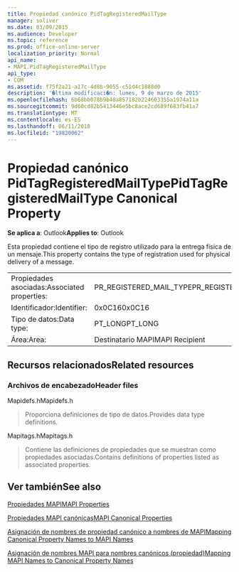 ```yaml
---
title: Propiedad canónico PidTagRegisteredMailType
manager: soliver
ms.date: 03/09/2015
ms.audience: Developer
ms.topic: reference
ms.prod: office-online-server
localization_priority: Normal
api_name:
- MAPI.PidTagRegisteredMailType
api_type:
- COM
ms.assetid: f75f2a21-a17c-4d8b-9055-c51d4c1888d0
description: '�ltima modificaci�n: lunes, 9 de marzo de 2015'
ms.openlocfilehash: 6b68bb078b9b40a857182b224603355a1974a11a
ms.sourcegitcommit: 9d60cd82b5413446e5bc8ace2cd689f683fb41a7
ms.translationtype: MT
ms.contentlocale: es-ES
ms.lasthandoff: 06/11/2018
ms.locfileid: "19820062"
---
```

# <a name="pidtagregisteredmailtype-canonical-property"></a><span data-ttu-id="d109d-103">Propiedad canónico PidTagRegisteredMailType</span><span class="sxs-lookup"><span data-stu-id="d109d-103">PidTagRegisteredMailType Canonical Property</span></span>

  
  
<span data-ttu-id="d109d-104">**Se aplica a**: Outlook</span><span class="sxs-lookup"><span data-stu-id="d109d-104">**Applies to**: Outlook</span></span> 
  
<span data-ttu-id="d109d-105">Esta propiedad contiene el tipo de registro utilizado para la entrega física de un mensaje.</span><span class="sxs-lookup"><span data-stu-id="d109d-105">This property contains the type of registration used for physical delivery of a message.</span></span>
  
|||
|:-----|:-----|
|<span data-ttu-id="d109d-106">Propiedades asociadas:</span><span class="sxs-lookup"><span data-stu-id="d109d-106">Associated properties:</span></span>  <br/> |<span data-ttu-id="d109d-107">PR_REGISTERED_MAIL_TYPE</span><span class="sxs-lookup"><span data-stu-id="d109d-107">PR_REGISTERED_MAIL_TYPE</span></span>  <br/> |
|<span data-ttu-id="d109d-108">Identificador:</span><span class="sxs-lookup"><span data-stu-id="d109d-108">Identifier:</span></span>  <br/> |<span data-ttu-id="d109d-109">0x0C16</span><span class="sxs-lookup"><span data-stu-id="d109d-109">0x0C16</span></span>  <br/> |
|<span data-ttu-id="d109d-110">Tipo de datos:</span><span class="sxs-lookup"><span data-stu-id="d109d-110">Data type:</span></span>  <br/> |<span data-ttu-id="d109d-111">PT_LONG</span><span class="sxs-lookup"><span data-stu-id="d109d-111">PT_LONG</span></span>  <br/> |
|<span data-ttu-id="d109d-112">Área:</span><span class="sxs-lookup"><span data-stu-id="d109d-112">Area:</span></span>  <br/> |<span data-ttu-id="d109d-113">Destinatario MAPI</span><span class="sxs-lookup"><span data-stu-id="d109d-113">MAPI Recipient</span></span>  <br/> |
   
## <a name="related-resources"></a><span data-ttu-id="d109d-114">Recursos relacionados</span><span class="sxs-lookup"><span data-stu-id="d109d-114">Related resources</span></span>

### <a name="header-files"></a><span data-ttu-id="d109d-115">Archivos de encabezado</span><span class="sxs-lookup"><span data-stu-id="d109d-115">Header files</span></span>

<span data-ttu-id="d109d-116">Mapidefs.h</span><span class="sxs-lookup"><span data-stu-id="d109d-116">Mapidefs.h</span></span>
  
> <span data-ttu-id="d109d-117">Proporciona definiciones de tipo de datos.</span><span class="sxs-lookup"><span data-stu-id="d109d-117">Provides data type definitions.</span></span>
    
<span data-ttu-id="d109d-118">Mapitags.h</span><span class="sxs-lookup"><span data-stu-id="d109d-118">Mapitags.h</span></span>
  
> <span data-ttu-id="d109d-119">Contiene las definiciones de propiedades que se muestran como propiedades asociadas.</span><span class="sxs-lookup"><span data-stu-id="d109d-119">Contains definitions of properties listed as associated properties.</span></span>
    
## <a name="see-also"></a><span data-ttu-id="d109d-120">Ver también</span><span class="sxs-lookup"><span data-stu-id="d109d-120">See also</span></span>



[<span data-ttu-id="d109d-121">Propiedades MAPI</span><span class="sxs-lookup"><span data-stu-id="d109d-121">MAPI Properties</span></span>](mapi-properties.md)
  
[<span data-ttu-id="d109d-122">Propiedades MAPI canónicas</span><span class="sxs-lookup"><span data-stu-id="d109d-122">MAPI Canonical Properties</span></span>](mapi-canonical-properties.md)
  
[<span data-ttu-id="d109d-123">Asignación de nombres de propiedad canónico a nombres de MAPI</span><span class="sxs-lookup"><span data-stu-id="d109d-123">Mapping Canonical Property Names to MAPI Names</span></span>](mapping-canonical-property-names-to-mapi-names.md)
  
[<span data-ttu-id="d109d-124">Asignación de nombres MAPI para nombres canónicos (propiedad)</span><span class="sxs-lookup"><span data-stu-id="d109d-124">Mapping MAPI Names to Canonical Property Names</span></span>](mapping-mapi-names-to-canonical-property-names.md)

